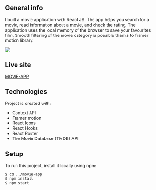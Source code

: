 ## General info

I built a movie application with React JS.
The app helps you search for a movie, read information about a movie, and check the rating.
The application uses the local memory of the browser to save your favourites film.
Smooth filtering of the movie category is possible thanks to framer motion library.

![](./screenshot.jpg)

## Live site

[MOVIE-APP](https://movie-rayyks.vercel.app/)

## Technologies

Project is created with:

- Context API
- Framer motion
- React Icons
- React Hooks
- React Router
- The Movie Database (TMDB) API

## Setup

To run this project, install it locally using npm:

```
$ cd ../movie-app
$ npm install
$ npm start

```
